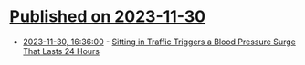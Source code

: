 # [Published on 2023-11-30](index.md)

* [2023-11-30, 16:36:00](https://soylentnews.org/article.pl?sid=23/11/30/0337236&from=rss) - [Sitting in Traffic Triggers a Blood Pressure Surge That Lasts 24 Hours](https://soylentnews.org/article.pl?sid=23/11/30/0337236&from=rss)

